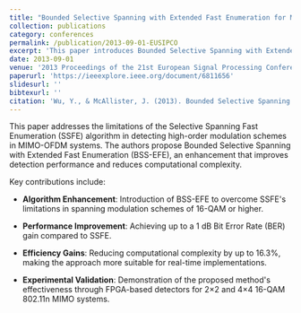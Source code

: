 ```yaml
---
title: "Bounded Selective Spanning with Extended Fast Enumeration for MIMO-OFDM Systems Detection"
collection: publications
category: conferences
permalink: /publication/2013-09-01-EUSIPCO
excerpt: 'This paper introduces Bounded Selective Spanning with Extended Fast Enumeration (BSS-EFE), an enhancement to the SSFE algorithm, improving detection performance and computational efficiency in MIMO-OFDM systems.'
date: 2013-09-01
venue: '2013 Proceedings of the 21st European Signal Processing Conference (EUSIPCO 2013), Marrakech, Morocco, pp. 1–5'
paperurl: 'https://ieeexplore.ieee.org/document/6811656'
slidesurl: ''
bibtexurl: ''
citation: 'Wu, Y., & McAllister, J. (2013). Bounded Selective Spanning with Extended Fast Enumeration for MIMO-OFDM Systems Detection. In *2013 Proceedings of the 21st European Signal Processing Conference (EUSIPCO 2013)* (pp. 1–5). IEEE. https://doi.org/10.1109/EUSIPCO.2013.6811656'
---
```


This paper addresses the limitations of the Selective Spanning Fast Enumeration (SSFE) algorithm in detecting high-order modulation schemes in MIMO-OFDM systems. The authors propose Bounded Selective Spanning with Extended Fast Enumeration (BSS-EFE), an enhancement that improves detection performance and reduces computational complexity.

Key contributions include:

- **Algorithm Enhancement**: Introduction of BSS-EFE to overcome SSFE's limitations in spanning modulation schemes of 16-QAM or higher.

- **Performance Improvement**: Achieving up to a 1 dB Bit Error Rate (BER) gain compared to SSFE.

- **Efficiency Gains**: Reducing computational complexity by up to 16.3%, making the approach more suitable for real-time implementations.

- **Experimental Validation**: Demonstration of the proposed method's effectiveness through FPGA-based detectors for 2×2 and 4×4 16-QAM 802.11n MIMO systems.
